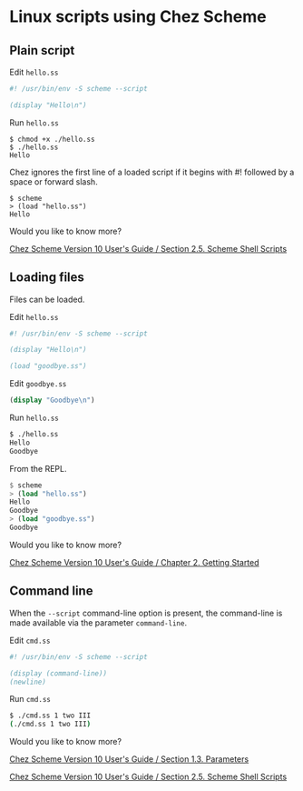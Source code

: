 # Linux scripts using Chez Scheme

## Plain script

Edit `hello.ss`

```scheme
#! /usr/bin/env -S scheme --script

(display "Hello\n")
```

Run `hello.ss`

```
$ chmod +x ./hello.ss
$ ./hello.ss
Hello
```

Chez ignores the first line of a loaded script if it begins with #! followed by a space or forward slash.

```
$ scheme
> (load "hello.ss")
Hello
```

Would you like to know more?

[Chez Scheme Version 10 User's Guide / Section 2.5. Scheme Shell Scripts ](https://cisco.github.io/ChezScheme/csug10.1.0/use.html#./use:h5)

## Loading files

Files can be loaded.

Edit `hello.ss`

```scheme
#! /usr/bin/env -S scheme --script

(display "Hello\n")

(load "goodbye.ss")
```

Edit `goodbye.ss`

```scheme
(display "Goodbye\n")
```

Run `hello.ss`

```bash
$ ./hello.ss
Hello
Goodbye
```

From the REPL.

```scheme
$ scheme
> (load "hello.ss")
Hello
Goodbye
> (load "goodbye.ss")
Goodbye
```

Would you like to know more?

[Chez Scheme Version 10 User's Guide / Chapter 2. Getting Started](https://www.scheme.com/tspl4/start.html#./start:h0)

## Command line

When the `--script` command-line option is present, the command-line is made available via the parameter `command-line`.

Edit `cmd.ss`

```scheme
#! /usr/bin/env -S scheme --script

(display (command-line))
(newline)
```

Run `cmd.ss`

```bash
$ ./cmd.ss 1 two III
(./cmd.ss 1 two III)
```


Would you like to know more?

[ Chez Scheme Version 10 User's Guide / Section 1.3. Parameters ](https://cisco.github.io/ChezScheme/csug10.1.0/intro.html#./intro:h3)

[Chez Scheme Version 10 User's Guide / Section 2.5. Scheme Shell Scripts ](https://cisco.github.io/ChezScheme/csug10.1.0/use.html#./use:h5)
